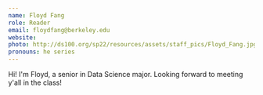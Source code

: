 ```yaml
---
name: Floyd Fang
role: Reader
email: floydfang@berkeley.edu
website: 
photo: http://ds100.org/sp22/resources/assets/staff_pics/Floyd_Fang.jpg
pronouns: he series
---
```

Hi! I'm Floyd, a senior in Data Science major. Looking forward to meeting y'all in the class!

